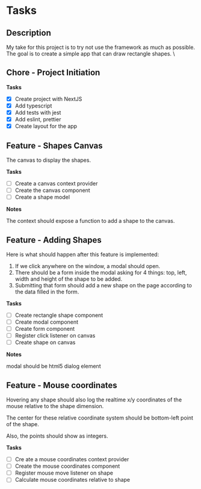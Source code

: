# Tasks

## Description

My take for this project is to try not use the framework as much as possible. \
The goal is to create a simple app that can draw rectangle shapes. \

## Chore - Project Initiation

**Tasks**

- [x] Create project with NextJS
- [x] Add typescript
- [x] Add tests with jest
- [x] Add eslint, prettier
- [x] Create layout for the app

## Feature - Shapes Canvas

The canvas to display the shapes.

**Tasks**

- [ ] Create a canvas context provider
- [ ] Create the canvas component
- [ ] Create a shape model

**Notes**

The context should expose a function to add a shape to the canvas.

## Feature - Adding Shapes

Here is what should happen after this feature is implemented:

1. If we click anywhere on the window, a modal should open.
2. There should be a form inside the modal asking for 4 things: top, left, width and height of the shape to be
   added.
3. Submitting that form should add a new shape on the page according to the data filled in the form.

**Tasks**

- [ ] Create rectangle shape component
- [ ] Create modal component
- [ ] Create form component
- [ ] Register click listener on canvas
- [ ] Create shape on canvas

**Notes**

modal should be html5 dialog element

## Feature - Mouse coordinates

Hovering any shape should also log the realtime x/y coordinates of the mouse relative to the shape dimension.

The center for these relative coordinate system should be bottom-left point of the shape.

Also, the points should show as integers.

**Tasks**

- [ ] Cre ate a mouse coordinates context provider
- [ ] Create the mouse coordinates component
- [ ] Register mouse move listener on shape
- [ ] Calculate mouse coordinates relative to shape